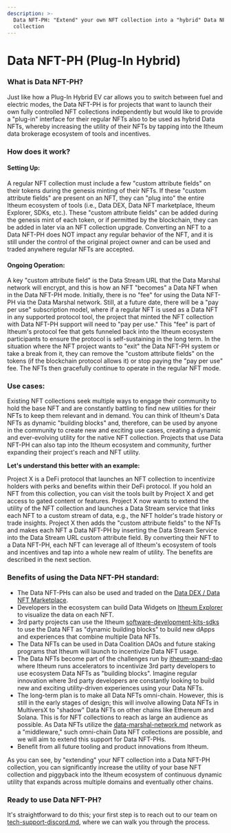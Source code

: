 ```yaml
---
description: >-
  Data NFT-PH: "Extend" your own NFT collection into a "hybrid" Data NFT
  collection
---
```


# Data NFT-PH (Plug-In Hybrid)

### What is Data NFT-PH?

Just like how a Plug-In Hybrid EV car allows you to switch between fuel and electric modes, the Data NFT-PH is for projects that want to launch their own fully controlled NFT collections independently but would like to provide a "plug-in" interface for their regular NFTs also to be used as hybrid Data NFTs, whereby increasing the utility of their NFTs by tapping into the Itheum data brokerage ecosystem of tools and incentives.

### How does it work?&#x20;

#### Setting Up:

A regular NFT collection must include a few "custom attribute fields" on their tokens during the genesis minting of their NFTs. If these "custom attribute fields" are present on an NFT, they can "plug into" the entire Itheum ecosystem of tools (i.e., Data DEX, Data NFT marketplace, Itheum Explorer, SDKs, etc.). These "custom attribute fields" can be added during the genesis mint of each token, or if permitted by the blockchain, they can be added in later via an NFT collection upgrade. Converting an NFT to a Data NFT-PH does NOT impact any regular behavior of the NFT, and it is still under the control of the original project owner and can be used and traded anywhere regular NFTs are accepted.

#### Ongoing Operation:

A key "custom attribute field" is the Data Stream URL that the Data Marshal network will encrypt, and this is how an NFT "becomes" a Data NFT when in the Data NFT-PH mode. Initially, there is no "fee" for using the Data NFT-PH via the Data Marshal network. Still, at a future date, there will be a "pay per use" subscription model, where if a regular NFT is used as a Data NFT in any supported protocol tool, the project that minted the NFT collection with Data NFT-PH support will need to "pay per use." This "fee" is part of Itheum's protocol fee that gets funneled back into the Itheum ecosystem participants to ensure the protocol is self-sustaining in the long term. In the situation where the NFT project wants to "exit" the Data NFT-PH system or take a break from it, they can remove the "custom attribute fields" on the tokens (if the blockchain protocol allows it) or stop paying the "pay per use" fee. The NFTs then gracefully continue to operate in the regular NFT mode.

### Use cases:

Existing NFT collections seek multiple ways to engage their community to hold the base NFT and are constantly battling to find new utilities for their NFTs to keep them relevant and in demand. You can think of Itheum's Data NFTs as dynamic "building blocks" and, therefore, can be used by anyone in the community to create new and exciting use cases, creating a dynamic and ever-evolving utility for the native NFT collection. Projects that use Data NFT-PH can also tap into the Itheum ecosystem and community, further expanding their project's reach and NFT utility.

**Let's understand this better with an example:**

Project X is a DeFi protocol that launches an NFT collection to incentivize holders with perks and benefits within their DeFi protocol. If you hold an NFT from this collection, you can visit the tools built by Project X and get access to gated content or features. Project X now wants to extend the utility of the NFT collection and launches a Data Stream service that links each NFT to a custom stream of data, e.g., the NFT holder's trade history or trade insights. Project X then adds the "custom attribute fields" to the NFTs and makes each NFT a Data NFT-PH by inserting the Data Stream Service into the Data Stream URL custom attribute field. By converting their NFT to a Data NFT-PH, each NFT can leverage all of Itheum's ecosystem of tools and incentives and tap into a whole new realm of utility. The benefits are described in the next section.

### Benefits of using the Data NFT-PH standard:

* The Data NFT-PHs can also be used and traded on the [Data DEX / Data NFT Marketplace](https://datadex.itheum.io/datanfts/marketplace/market).
* Developers in the ecosystem can build Data Widgets on [Itheum Explorer](https://explorer.itheum.io/) to visualize the data on each NFT.&#x20;
* 3rd party projects can use the Itheum [software-development-kits-sdks](../../../developers/software-development-kits-sdks/ "mention") to use the Data NFT as "dynamic building blocks" to build new dApps and experiences that combine multiple Data NFTs.
* The Data NFTs can be used in Data Coalition DAOs and future staking programs that Itheum will launch to incentivize Data NFT usage.
* The Data NFTs become part of the challenges run by [itheum-xpand-dao](../../../protocol/governance/itheum-xpand-dao/ "mention") where Itheum runs accelerators to incentivize 3rd party developers to use ecosystem Data NFTs as "building blocks". Imagine regular innovation where 3rd party developers are constantly looking to build new and exciting utility-driven experiences using your Data NFTs.
* The long-term plan is to make all Data NFTs omni-chain. However, this is still in the early stages of design; this will involve allowing Data NFTs in MultiversX to "shadow" Data NFTs on other chains like Ethereum and Solana. This is for NFT collections to reach as large an audience as possible. As Data NFTs utilize the [data-marshal-network.md](../../data-marshal-network.md "mention") network as a "middleware," such omni-chain Data NFT collections are possible, and we will aim to extend this support for Data NFT-PHs.
* Benefit from all future tooling and product innovations from Itheum.

As you can see, by "extending" your NFT collection into a Data NFT-PH collection, you can significantly increase the utility of your base NFT collection and piggyback into the Itheum ecosystem of continuous dynamic utility that expands across multiple domains and eventually other chains.

### Ready to use Data NFT-PH?

It's straightforward to do this; your first step is to reach out to our team on [tech-support-discord.md](../../../developers/tech-support-discord.md "mention"), where we can walk you through the process.
